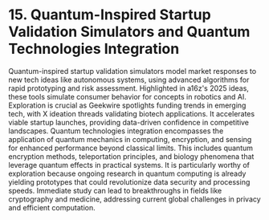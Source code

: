 # 15. Quantum-Inspired Startup Validation Simulators and Quantum Technologies Integration
Quantum-inspired startup validation simulators model market responses to new tech ideas like autonomous systems, using advanced algorithms for rapid prototyping and risk assessment. Highlighted in a16z's 2025 ideas, these tools simulate consumer behavior for concepts in robotics and AI. Exploration is crucial as Geekwire spotlights funding trends in emerging tech, with X ideation threads validating biotech applications. It accelerates viable startup launches, providing data-driven confidence in competitive landscapes. Quantum technologies integration encompasses the application of quantum mechanics in computing, encryption, and sensing for enhanced performance beyond classical limits. This includes quantum encryption methods, teleportation principles, and biology phenomena that leverage quantum effects in practical systems. It is particularly worthy of exploration because ongoing research in quantum computing is already yielding prototypes that could revolutionize data security and processing speeds. Immediate study can lead to breakthroughs in fields like cryptography and medicine, addressing current global challenges in privacy and efficient computation.
